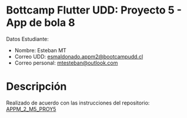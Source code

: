 # Bottcamp Flutter UDD: Proyecto 5 - App de bola 8
Datos Estudiante:

* Nombre: Esteban MT
* Correo UDD: esmaldonado.appm2@bootcampudd.cl
* Correo personal: mtesteban@outlook.com

# Descripción
Realizado de acuerdo con las instrucciones del repositorio: [APPM_2_M5_PROY5](https://github.com/UDDBootcamp/APPM_2_M5_PROY5.git)


